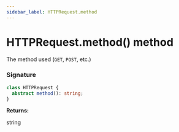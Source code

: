 ```yaml
---
sidebar_label: HTTPRequest.method
---
```


# HTTPRequest.method() method

The method used (`GET`, `POST`, etc.)

### Signature

```typescript
class HTTPRequest {
  abstract method(): string;
}
```

**Returns:**

string
